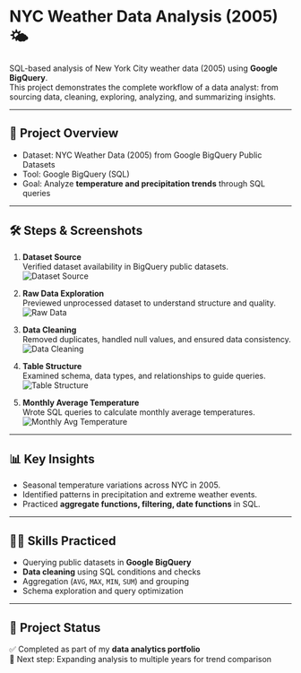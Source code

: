 # NYC Weather Data Analysis (2005) 🌤️

SQL-based analysis of New York City weather data (2005) using **Google BigQuery**.  
This project demonstrates the complete workflow of a data analyst: from sourcing data, cleaning, exploring, analyzing, and summarizing insights.

---

## 📂 Project Overview
- Dataset: NYC Weather Data (2005) from Google BigQuery Public Datasets  
- Tool: Google BigQuery (SQL)  
- Goal: Analyze **temperature and precipitation trends** through SQL queries  

---

## 🛠️ Steps & Screenshots

1. **Dataset Source**  
   Verified dataset availability in BigQuery public datasets.  
   ![Dataset Source](01_dataset_source.png)

2. **Raw Data Exploration**  
   Previewed unprocessed dataset to understand structure and quality.  
   ![Raw Data](02_raw_data.png)

3. **Data Cleaning**  
   Removed duplicates, handled null values, and ensured data consistency.  
   ![Data Cleaning](04_data_cleaning.png)

4. **Table Structure**  
   Examined schema, data types, and relationships to guide queries.  
   ![Table Structure](05_table_structure.png)

5. **Monthly Average Temperature**  
   Wrote SQL queries to calculate monthly average temperatures.  
   ![Monthly Avg Temperature](03_monthly_avg_temp.png)

---

## 📊 Key Insights
- Seasonal temperature variations across NYC in 2005.  
- Identified patterns in precipitation and extreme weather events.  
- Practiced **aggregate functions, filtering, date functions** in SQL.  

---

## 🧑‍💻 Skills Practiced
- Querying public datasets in **Google BigQuery**  
- **Data cleaning** using SQL conditions and checks  
- Aggregation (`AVG`, `MAX`, `MIN`, `SUM`) and grouping  
- Schema exploration and query optimization  

---

## 📌 Project Status
✅ Completed as part of my **data analytics portfolio**  
🚀 Next step: Expanding analysis to multiple years for trend comparison
